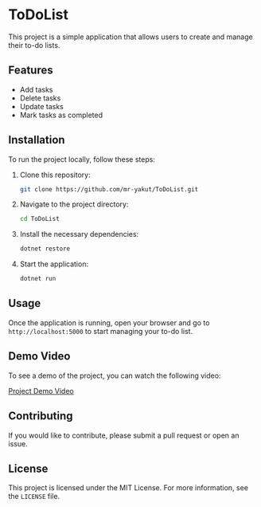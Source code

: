 # ToDoList

This project is a simple application that allows users to create and manage their to-do lists.

## Features

- Add tasks
- Delete tasks
- Update tasks
- Mark tasks as completed

## Installation

To run the project locally, follow these steps:

1. Clone this repository:
    ```bash
    git clone https://github.com/mr-yakut/ToDoList.git
    ```
2. Navigate to the project directory:
    ```bash
    cd ToDoList
    ```
3. Install the necessary dependencies:
    ```bash
    dotnet restore
    ```
4. Start the application:
    ```bash
    dotnet run
    ```

## Usage

Once the application is running, open your browser and go to `http://localhost:5000` to start managing your to-do list.

## Demo Video

To see a demo of the project, you can watch the following video:

[Project Demo Video](https://drive.google.com/file/d/1GWGwMSni2OhLw1umYpcHNxYmY19Tzdvi/view?usp=sharing)

## Contributing

If you would like to contribute, please submit a pull request or open an issue.

## License

This project is licensed under the MIT License. For more information, see the `LICENSE` file.
